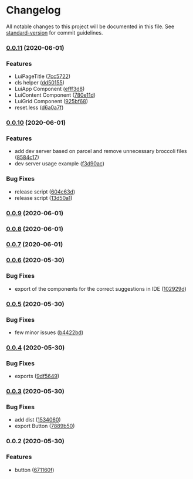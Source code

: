 # Changelog

All notable changes to this project will be documented in this file. See [standard-version](https://github.com/conventional-changelog/standard-version) for commit guidelines.

### [0.0.11](https://github.com/ctdlspace/ctdlui/compare/v0.0.10...v0.0.11) (2020-06-01)


### Features

*  LuiPageTitle ([7cc5722](https://github.com/ctdlspace/ctdlui/commit/7cc57227eb5e1f59d2972136b5ebe43cfdae7f74))
* cls helper ([dd50155](https://github.com/ctdlspace/ctdlui/commit/dd50155f8c0c400e6eacb7b491a3a3f2100b47c2))
* LuiApp Component ([efff3d8](https://github.com/ctdlspace/ctdlui/commit/efff3d84bd4db49e0c796e2c48abea71d33f69c8))
* LuiContent Component ([780e11d](https://github.com/ctdlspace/ctdlui/commit/780e11dca0feed8ef01de3a9461164aff4abca3c))
* LuiGrid Component ([925bf68](https://github.com/ctdlspace/ctdlui/commit/925bf68b80bd9a21012745ec8086f29f13a2f136))
* reset.less ([d6a0a7f](https://github.com/ctdlspace/ctdlui/commit/d6a0a7f17d328de70e20681ddc6925e5a0c21701))

### [0.0.10](https://github.com/ctdlspace/ctdlui/compare/v0.0.9...v0.0.10) (2020-06-01)


### Features

* add dev server based on parcel and remove unnecessary broccoli files ([8584c17](https://github.com/ctdlspace/ctdlui/commit/8584c174e4a187e862d4c0ab21e0de0308c309ca))
* dev server usage example ([f3d90ac](https://github.com/ctdlspace/ctdlui/commit/f3d90acda414e1cc66b20265cf88da54e9516f73))


### Bug Fixes

* release script ([604c63d](https://github.com/ctdlspace/ctdlui/commit/604c63dc7be4407d3bf0926d9fd3a33d204caf85))
* release script ([13d50a1](https://github.com/ctdlspace/ctdlui/commit/13d50a1f5e99e5fbff4c7533cce71354dbe30986))

### [0.0.9](https://github.com/ctdlspace/ctdlui/compare/v0.0.8...v0.0.9) (2020-06-01)

### [0.0.8](https://github.com/ctdlspace/ctdlui/compare/v0.0.7...v0.0.8) (2020-06-01)

### [0.0.7](https://github.com/ctdlspace/ctdlui/compare/v0.0.6...v0.0.7) (2020-06-01)

### [0.0.6](https://github.com/ctdlspace/ctdlui/compare/v0.0.5...v0.0.6) (2020-05-30)


### Bug Fixes

* export of the components for the correct suggestions in IDE ([102929d](https://github.com/ctdlspace/ctdlui/commit/102929d0c264cd75c98313f21291912edc673d23))

### [0.0.5](https://github.com/ctdlspace/ctdlui/compare/v0.0.4...v0.0.5) (2020-05-30)


### Bug Fixes

* few minor issues ([b4422bd](https://github.com/ctdlspace/ctdlui/commit/b4422bd5adf83cec4e7180cff11f29835f845df5))

### [0.0.4](https://github.com/ctdlspace/ctdlui/compare/v0.0.3...v0.0.4) (2020-05-30)


### Bug Fixes

* exports ([9df5649](https://github.com/ctdlspace/ctdlui/commit/9df564901c23a2aa76ea1baaf3d70ee94d553430))

### [0.0.3](https://github.com/ctdlspace/ctdlui/compare/v0.0.2...v0.0.3) (2020-05-30)


### Bug Fixes

* add dist ([1534060](https://github.com/ctdlspace/ctdlui/commit/15340602b422f1dd023dd3abcac9251b74fc1838))
* export Button ([7889b50](https://github.com/ctdlspace/ctdlui/commit/7889b50897e1c46838f76a88e0db3c7434d59fed))

### 0.0.2 (2020-05-30)


### Features

* button ([671160f](https://github.com/ctdlspace/ctdlui/commit/671160f2c61d9b7e70358d5caffce41239a7cf54))
